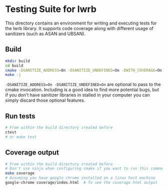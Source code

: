 # Testing Suite for lwrb

This directory contains an environment for writing and executing tests for the lwrb library. It supports code coverage along with different usage of sanitizers (such as ASAN and UBSAN).

## Build

```bash
mkdir build
cd build
cmake -DSANITIZE_ADDRESS=On -DSANITIZE_UNDEFINED=On -DWITH_COVERAGE=On ..
make -j
```

`-DSANITIZE_ADDRESS=On -DSANITIZE_UNDEFINED=On` are optional to pass to the cmake invocation. Including is a good idea to find more potential bugs, but if you don't have sanitizer libraries in stalled in your computer you can simply discard those optional features.

## Run tests
```bash
# From within the build directory created before
ctest
# or make test
```

## Coverage output
```bash
# From within the build directory created before
# Don't use ninja when configuring cmake if you want to run this command
make coverage
# Assuming you have google chrome installed on a linux host machine
google-chrome coverage/index.html  # To see the coverage html output

```